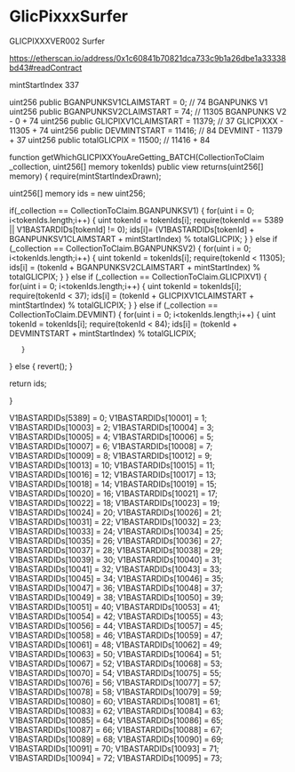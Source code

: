 # GlicPixxxSurfer
GLICPIXXXVER002 Surfer

https://etherscan.io/address/0x1c60841b70821dca733c9b1a26dbe1a33338bd43#readContract

mintStartIndex 337

uint256 public BGANPUNKSV1CLAIMSTART = 0; // 74 BGANPUNKS V1
uint256 public BGANPUNKSV2CLAIMSTART = 74; // 11305 BGANPUNKS V2 - 0 + 74
uint256 public GLICPIXV1CLAIMSTART = 11379; // 37 GLICPIXXX - 11305 + 74
uint256 public DEVMINTSTART = 11416; // 84 DEVMINT - 11379 + 37
uint256 public totalGLICPIX = 11500; // 11416 + 84

function getWhichGLICPIXXYouAreGetting_BATCH(CollectionToClaim _collection, uint256[] memory tokenIds) public view returns(uint256[] memory) {
   require(mintStartIndexDrawn);

   uint256[] memory ids = new uint256[](tokenIds.length);

   if(_collection == CollectionToClaim.BGANPUNKSV1) {
       for(uint i = 0; i<tokenIds.length;i++) {
           uint tokenId = tokenIds[i];
           require(tokenId == 5389 || V1BASTARDIDs[tokenId] != 0);
           ids[i]= (V1BASTARDIDs[tokenId] + BGANPUNKSV1CLAIMSTART + mintStartIndex) % totalGLICPIX;
       }
   }
   else if (_collection == CollectionToClaim.BGANPUNKSV2) {
       for(uint i = 0; i<tokenIds.length;i++) {
           uint tokenId = tokenIds[i];
           require(tokenId < 11305);
           ids[i] = (tokenId + BGANPUNKSV2CLAIMSTART + mintStartIndex) % totalGLICPIX;
       }
   }
   else if (_collection == CollectionToClaim.GLICPIXV1) {
       for(uint i = 0; i<tokenIds.length;i++) {
           uint tokenId = tokenIds[i];
           require(tokenId < 37);
           ids[i] = (tokenId + GLICPIXV1CLAIMSTART + mintStartIndex) % totalGLICPIX;
       }
   }
   else if (_collection == CollectionToClaim.DEVMINT) {
       for(uint i = 0; i<tokenIds.length;i++) {
           uint tokenId = tokenIds[i];
           require(tokenId < 84);
           ids[i] = (tokenId + DEVMINTSTART + mintStartIndex) % totalGLICPIX;

       }
   }
   else {
       revert();
   }

   return ids;       

}



 V1BASTARDIDs[5389] = 0;
 V1BASTARDIDs[10001] = 1;
 V1BASTARDIDs[10003] = 2;
 V1BASTARDIDs[10004] = 3;
 V1BASTARDIDs[10005] = 4;
 V1BASTARDIDs[10006] = 5;
 V1BASTARDIDs[10007] = 6;
 V1BASTARDIDs[10008] = 7;
 V1BASTARDIDs[10009] = 8;
 V1BASTARDIDs[10012] = 9;
 V1BASTARDIDs[10013] = 10;
 V1BASTARDIDs[10015] = 11;
 V1BASTARDIDs[10016] = 12;
 V1BASTARDIDs[10017] = 13;
 V1BASTARDIDs[10018] = 14;
 V1BASTARDIDs[10019] = 15;
 V1BASTARDIDs[10020] = 16;
 V1BASTARDIDs[10021] = 17;
 V1BASTARDIDs[10022] = 18;
 V1BASTARDIDs[10023] = 19;
 V1BASTARDIDs[10024] = 20;
 V1BASTARDIDs[10026] = 21;
 V1BASTARDIDs[10031] = 22;
 V1BASTARDIDs[10032] = 23;
 V1BASTARDIDs[10033] = 24;
 V1BASTARDIDs[10034] = 25;
 V1BASTARDIDs[10035] = 26;
 V1BASTARDIDs[10036] = 27;
 V1BASTARDIDs[10037] = 28;
 V1BASTARDIDs[10038] = 29;
 V1BASTARDIDs[10039] = 30;
 V1BASTARDIDs[10040] = 31;
 V1BASTARDIDs[10041] = 32;
 V1BASTARDIDs[10043] = 33;
 V1BASTARDIDs[10045] = 34;
 V1BASTARDIDs[10046] = 35;
 V1BASTARDIDs[10047] = 36;
 V1BASTARDIDs[10048] = 37;
 V1BASTARDIDs[10049] = 38;
 V1BASTARDIDs[10050] = 39;
 V1BASTARDIDs[10051] = 40;
 V1BASTARDIDs[10053] = 41;
 V1BASTARDIDs[10054] = 42;
 V1BASTARDIDs[10055] = 43;
 V1BASTARDIDs[10056] = 44;
 V1BASTARDIDs[10057] = 45;
 V1BASTARDIDs[10058] = 46;
 V1BASTARDIDs[10059] = 47;
 V1BASTARDIDs[10061] = 48;
 V1BASTARDIDs[10062] = 49;
 V1BASTARDIDs[10063] = 50;
 V1BASTARDIDs[10064] = 51;
 V1BASTARDIDs[10067] = 52;
 V1BASTARDIDs[10068] = 53;
 V1BASTARDIDs[10070] = 54;
 V1BASTARDIDs[10075] = 55;
 V1BASTARDIDs[10076] = 56;
 V1BASTARDIDs[10077] = 57;
 V1BASTARDIDs[10078] = 58;
 V1BASTARDIDs[10079] = 59;
 V1BASTARDIDs[10080] = 60;
 V1BASTARDIDs[10081] = 61;
 V1BASTARDIDs[10083] = 62;
 V1BASTARDIDs[10084] = 63;
 V1BASTARDIDs[10085] = 64;
 V1BASTARDIDs[10086] = 65;
 V1BASTARDIDs[10087] = 66;
 V1BASTARDIDs[10088] = 67;
 V1BASTARDIDs[10089] = 68;
 V1BASTARDIDs[10090] = 69;
 V1BASTARDIDs[10091] = 70;
 V1BASTARDIDs[10093] = 71;
 V1BASTARDIDs[10094] = 72;
 V1BASTARDIDs[10095] = 73;
